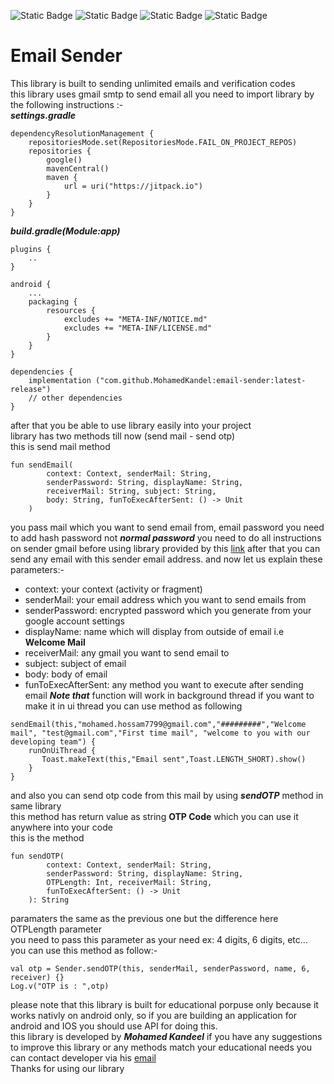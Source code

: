 ![Static Badge](https://img.shields.io/badge/Android-green)
![Static Badge](https://img.shields.io/badge/Kotlin-mauve)
![Static Badge](https://img.shields.io/badge/latest%20release:-1.2.1-red)
![Static Badge](https://img.shields.io/badge/jitpackio-black)
# Email Sender
This library is built to sending unlimited emails and verification codes<br>
this library uses gmail smtp to send email all you need to import library by the following instructions :-<br>
***settings.gradle***
```
dependencyResolutionManagement {
    repositoriesMode.set(RepositoriesMode.FAIL_ON_PROJECT_REPOS)
    repositories {
        google()
        mavenCentral()
        maven {
            url = uri("https://jitpack.io")
        }
    }
}
```
***build.gradle(Module:app)***
```
plugins {
    ..
}

android {
    ...
    packaging {
        resources {
            excludes += "META-INF/NOTICE.md"
            excludes += "META-INF/LICENSE.md"
        }
    }
}

dependencies {
    implementation ("com.github.MohamedKandel:email-sender:latest-release")
    // other dependencies
}
```
after that you be able to use library easily into your project<br>
library has two methods till now (send mail - send otp)<br>
this is send mail method
```
fun sendEmail(
        context: Context, senderMail: String,
        senderPassword: String, displayName: String,
        receiverMail: String, subject: String,
        body: String, funToExecAfterSent: () -> Unit
    )
```
you pass mail which you want to send email from, email password you need to add hash password not ***normal password***
you need to do all instructions on sender gmail before using library provided by this [link](https://www.gmass.co/blog/gmail-smtp)
after that you can send any email with this sender email address.
and now let us explain these parameters:-
* context: your context (activity or fragment)
* senderMail: your email address which you want to send emails from
* senderPassword: encrypted password which you generate from your google account settings
* displayName: name which will display from outside of email i.e **Welcome Mail**
* receiverMail: any gmail you want to send email to
* subject: subject of email
* body: body of email
* funToExecAfterSent: any method you want to execute after sending email ***Note that*** function will work in background thread if you want to make it in ui thread you can use method as following
```
sendEmail(this,"mohamed.hossam7799@gmail.com","#########","Welcome mail", "test@gmail.com","First time mail", "welcome to you with our developing team") {
    runOnUiThread {
       Toast.makeText(this,"Email sent",Toast.LENGTH_SHORT).show()
    }
}
```
and also you can send otp code from this mail by using ***sendOTP*** method in same library<br>
this method has return value as string **OTP Code** which you can use it anywhere into your code<br>
this is the method
```
fun sendOTP(
        context: Context, senderMail: String,
        senderPassword: String, displayName: String,
        OTPLength: Int, receiverMail: String,
        funToExecAfterSent: () -> Unit
    ): String
```
paramaters the same as the previous one but the difference here OTPLength parameter<br>
you need to pass this parameter as your need ex: 4 digits, 6 digits, etc...<br>
you can use this method as follow:-
```
val otp = Sender.sendOTP(this, senderMail, senderPassword, name, 6, receiver) {}
Log.v("OTP is : ",otp)
```
please note that this library is built for educational porpuse only because it works nativly on android only, so if you are building an application for android and IOS you should use API for doing this.<br>
this library is developed by ***Mohamed Kandeel*** if you have any suggestions to improve this library or any methods match your educational needs you can contact developer via his [email](mailto:mohamed.hossam7799@gmail.com)<br>
Thanks for using our library
